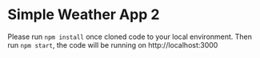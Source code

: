 # Simple Weather App 2

Please run `npm install` once cloned code to your local environment.
Then run `npm start`, the code will be running on  http://localhost:3000
